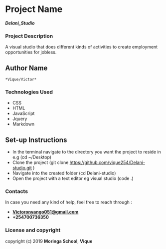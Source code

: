 # Project  Name
***Delani_Studio***
### Project Description
A visual studio that does different kinds of activities to create employment opportunities for jobless.
## Author Name
    *Vique/Victor*
### Technologies Used
* CSS
* HTML
* JavaScript
* Jquery
* Markdown
## Set-up Instructions
* In the terminal navigate to the directory you want the project to reside in e.g (cd ~/Desktop)
* Clone the project (git clone https://github.com/vique254/Delani-studio.git )
* Navigate into the created folder (cd Delani-studio)
* Open the project with a text editor eg visual studio (code .)
### Contacts
In case you need any kind of help, feel free to reach through :
* **Victoronyango051@gmail.com**
* **+254700736350**
### License and copyright
copyright (c) 2019 **Moringa School**, **Vique**
